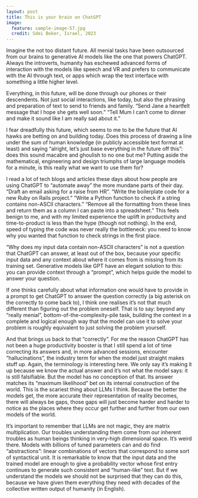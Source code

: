 ```yaml
---
layout: post
title: This is your brain on ChatGPT
image:
  feature: sample-image-57.jpg
  credit: Sdei Boker, Israel, 2023
---
```


Imagine the not too distant future. All menial tasks have been outsourced from our brains to generative AI models like the one that powers ChatGPT. Always the introverts, humanity has eschewed advanced forms of interaction with the models like speech and VR and prefers to communicate with the AI through text, or apps which wrap the text interface with something a little higher level.

Everything, in this future, will be done through our phones or their descendents. Not just social interactions, like today, but also the phrasing and preparation of text to send to friends and family. “Send Jane a heartfelt message that I hope she gets well soon.” “Tell Mum I can’t come to dinner and make it sound like I am really sad about it.”

I fear dreadfully this future, which seems to me to be the future that AI hawks are betting on and building today. Does this process of drawing a line under the sum of human knowledge (in publicly accessible text format at least) and saying “alright, let’s just base everything in the future off this”: does this sound macabre and ghoulish to no one but me? Putting aside the mathematical, engineering and design triumphs of large language models for a minute, is this really what we want to use them for?

I read a lot of tech blogs and articles these days about how people are using ChatGPT to “automate away” the more mundane parts of their day. “Draft an email asking for a raise from HR”. “Write the boilerplate code for a new Ruby on Rails project.” “Write a Python function to check if a string contains non-ASCII characters.” “Remove all the formatting from these lines and return them as a column I can paste into a spreadsheet.” This feels benign to me, and with my limited experience the uplift in productivity and time-to-product is less than the hype (though not nothing). In the end, speed of typing the code was never really the bottleneck: you need to know why you wanted that function to check strings in the first place.

“Why does my input data contain non-ASCII characters” is not a question that ChatGPT can answer, at least out of the box, because your specific input data and any context about where it comes from is missing from its training set. Generative models like GPT have an elegant solution to this: you can provide context through a “prompt”, which helps guide the model to answer your question.

If one thinks carefully about what information one would have to provide in a prompt to get ChatGPT to answer the question correctly (a big asterisk on the correctly to come back to), I think one realises it’s not that much different than figuring out the problem oneself. That is to say: beyond any “really menial”, bottom-of-the-complexity-pile task, building the context in a complete and logical enough way that the model can use it to solve your problem is roughly equivalent to just solving the problem yourself.

And that brings us back to that “correctly”. For me the reason ChatGPT has not been a huge productivity booster is that I still spend a lot of time correcting its answers and, in more advanced sessions, encounter “hallucinations”, the industry term for when the model just straight makes stuff up. Again, the terminology is interesting here. We only say it’s making it up because we know the actual answer and it’s not what the model says: it is still falsifiable. But the model has no conception of that. Its answer matches its “maximum likelihood” bet on its internal construction of the world. This is the scariest thing about LLMs I think. Because the better the models get, the more accurate their representation of reality becomes, there will always be gaps, those gaps will just become harder and harder to notice as the places where they occur get further and further from our own models of the world.

It’s important to remember that LLMs are not magic, they are matrix multiplication. Our troubles understanding them come from our inherent troubles as human beings thinking in very-high dimensional space. It’s weird there. Models with billions of tuned parameters can and do find “abstractions”: linear combinations of vectors that correspond to some sort of syntactical unit. It is remarkable to know that the input data and the trained model are enough to give a probability vector whose first entry continues to generate such consistent and “human-like” text. But if we understand the models we should not be surprised that they can do this, because we have given them everything they need with decades of the collective written output of humanity (in English). 
